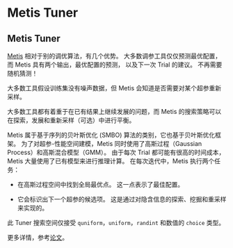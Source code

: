 Metis Tuner
===

## Metis Tuner

[Metis](https://www.microsoft.com/en-us/research/publication/metis-robustly-tuning-tail-latencies-cloud-systems/) 相对于别的调优算法，有几个优势。 大多数调参工具仅仅预测最优配置，而 Metis 具有两个输出，最优配置的预测， 以及下一次 Trial 的建议。 不再需要随机猜测！

大多数工具假设训练集没有噪声数据，但 Metis 会知道是否需要对某个超参重新采样。

大多数工具都有着重于在已有结果上继续发展的问题，而 Metis 的搜索策略可以在探索，发展和重新采样（可选）中进行平衡。

Metis 属于基于序列的贝叶斯优化 (SMBO) 算法的类别，它也基于贝叶斯优化框架。 为了对超参-性能空间建模，Metis 同时使用了高斯过程（Gaussian Process）和高斯混合模型（GMM）。 由于每次 Trial 都可能有很高的时间成本，Metis 大量使用了已有模型来进行推理计算。 在每次迭代中，Metis 执行两个任务：

* 在高斯过程空间中找到全局最优点。 这一点表示了最佳配置。

* 它会标识出下一个超参的候选项。 这是通过对隐含信息的探索、挖掘和重采样来实现的。

此 Tuner 搜索空间仅接受 `quniform`，`uniform`，`randint` 和数值的 `choice` 类型。

更多详情，参考[论文](https://www.microsoft.com/en-us/research/publication/metis-robustly-tuning-tail-latencies-cloud-systems/)。
